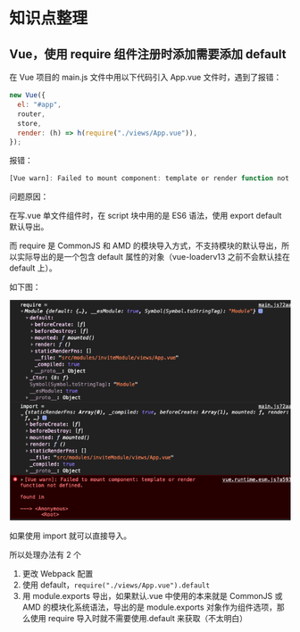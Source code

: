 # 知识点整理

## Vue，使用 require 组件注册时添加需要添加 default

在 Vue 项目的 main.js 文件中用以下代码引入 App.vue 文件时，遇到了报错：

```javascript
new Vue({
  el: "#app",
  router,
  store,
  render: (h) => h(require("./views/App.vue")),
});
```

报错：

```javascript
[Vue warn]: Failed to mount component: template or render function not defined.
```

问题原因：

在写.vue 单文件组件时，在 script 块中用的是 ES6 语法，使用 export default 默认导出。

而 require 是 CommonJS 和 AMD 的模块导入方式，不支持模块的默认导出，所以实际导出的是一个包含 default 属性的对象（vue-loaderv13 之前不会默认挂在 default 上）。

如下图：

![require.default](./imgs/require_default.png)

如果使用 import 就可以直接导入。

所以处理办法有 2 个

1. 更改 Webpack 配置
2. 使用 default，`require("./views/App.vue").default`
3. 用 module.exports 导出，如果默认.vue 中使用的本来就是 CommonJS 或 AMD 的模块化系统语法，导出的是 module.exports 对象作为组件选项，那么使用 require 导入时就不需要使用.default 来获取（不太明白）
